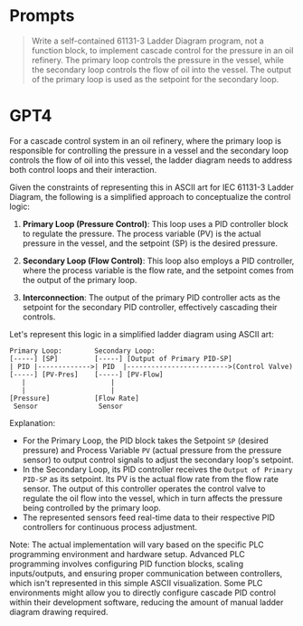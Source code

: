 # Prompts

> Write a self-contained 61131-3 Ladder Diagram program, not a function block, to implement cascade control for the pressure in an oil refinery. The primary loop controls the pressure in the vessel, while the secondary loop controls the flow of oil into the vessel. The output of the primary loop is used as the setpoint for the secondary loop.



# GPT4

For a cascade control system in an oil refinery, where the primary loop is responsible for controlling the pressure in a vessel and the secondary loop controls the flow of oil into this vessel, the ladder diagram needs to address both control loops and their interaction.

Given the constraints of representing this in ASCII art for IEC 61131-3 Ladder Diagram, the following is a simplified approach to conceptualize the control logic: 

1. **Primary Loop (Pressure Control)**: This loop uses a PID controller block to regulate the pressure. The process variable (PV) is the actual pressure in the vessel, and the setpoint (SP) is the desired pressure.

2. **Secondary Loop (Flow Control)**: This loop also employs a PID controller, where the process variable is the flow rate, and the setpoint comes from the output of the primary loop.

3. **Interconnection**: The output of the primary PID controller acts as the setpoint for the secondary PID controller, effectively cascading their controls.

Let's represent this logic in a simplified ladder diagram using ASCII art:

```
Primary Loop:        Secondary Loop:
[-----] [SP]         [-----] [Output of Primary PID-SP]
| PID |------------->| PID  |------------------------->(Control Valve)
[-----] [PV-Pres]    [-----] [PV-Flow]
   |                     |
   |                     |
[Pressure]           [Flow Rate]
 Sensor               Sensor
```

Explanation:
- For the Primary Loop, the PID block takes the Setpoint `SP` (desired pressure) and Process Variable `PV` (actual pressure from the pressure sensor) to output control signals to adjust the secondary loop's setpoint.
- In the Secondary Loop, its PID controller receives the `Output of Primary PID-SP` as its setpoint. Its PV is the actual flow rate from the flow rate sensor. The output of this controller operates the control valve to regulate the oil flow into the vessel, which in turn affects the pressure being controlled by the primary loop.
- The represented sensors feed real-time data to their respective PID controllers for continuous process adjustment.

Note: The actual implementation will vary based on the specific PLC programming environment and hardware setup. Advanced PLC programming involves configuring PID function blocks, scaling inputs/outputs, and ensuring proper communication between controllers, which isn't represented in this simple ASCII visualization. Some PLC environments might allow you to directly configure cascade PID control within their development software, reducing the amount of manual ladder diagram drawing required.
